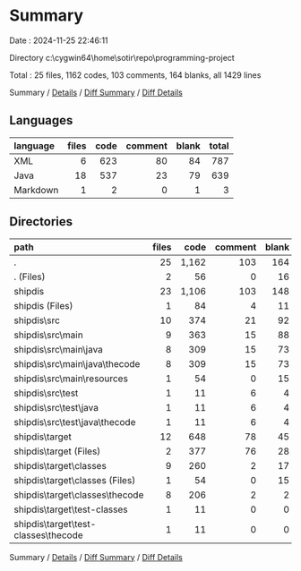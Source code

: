 # Summary

Date : 2024-11-25 22:46:11

Directory c:\\cygwin64\\home\\sotir\\repo\\programming-project

Total : 25 files,  1162 codes, 103 comments, 164 blanks, all 1429 lines

Summary / [Details](details.md) / [Diff Summary](diff.md) / [Diff Details](diff-details.md)

## Languages
| language | files | code | comment | blank | total |
| :--- | ---: | ---: | ---: | ---: | ---: |
| XML | 6 | 623 | 80 | 84 | 787 |
| Java | 18 | 537 | 23 | 79 | 639 |
| Markdown | 1 | 2 | 0 | 1 | 3 |

## Directories
| path | files | code | comment | blank | total |
| :--- | ---: | ---: | ---: | ---: | ---: |
| . | 25 | 1,162 | 103 | 164 | 1,429 |
| . (Files) | 2 | 56 | 0 | 16 | 72 |
| shipdis | 23 | 1,106 | 103 | 148 | 1,357 |
| shipdis (Files) | 1 | 84 | 4 | 11 | 99 |
| shipdis\\src | 10 | 374 | 21 | 92 | 487 |
| shipdis\\src\\main | 9 | 363 | 15 | 88 | 466 |
| shipdis\\src\\main\\java | 8 | 309 | 15 | 73 | 397 |
| shipdis\\src\\main\\java\\thecode | 8 | 309 | 15 | 73 | 397 |
| shipdis\\src\\main\\resources | 1 | 54 | 0 | 15 | 69 |
| shipdis\\src\\test | 1 | 11 | 6 | 4 | 21 |
| shipdis\\src\\test\\java | 1 | 11 | 6 | 4 | 21 |
| shipdis\\src\\test\\java\\thecode | 1 | 11 | 6 | 4 | 21 |
| shipdis\\target | 12 | 648 | 78 | 45 | 771 |
| shipdis\\target (Files) | 2 | 377 | 76 | 28 | 481 |
| shipdis\\target\\classes | 9 | 260 | 2 | 17 | 279 |
| shipdis\\target\\classes (Files) | 1 | 54 | 0 | 15 | 69 |
| shipdis\\target\\classes\\thecode | 8 | 206 | 2 | 2 | 210 |
| shipdis\\target\\test-classes | 1 | 11 | 0 | 0 | 11 |
| shipdis\\target\\test-classes\\thecode | 1 | 11 | 0 | 0 | 11 |

Summary / [Details](details.md) / [Diff Summary](diff.md) / [Diff Details](diff-details.md)